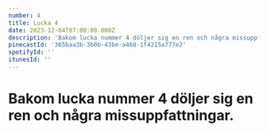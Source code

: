 ```yaml
---
number: 4
title: Lucka 4
date: 2023-12-04T07:00:00.000Z
description: 'Bakom lucka nummer 4 döljer sig en ren och några missuppfattningar.'
pinecastId: '365baa3b-3b0b-43be-a468-1f4215a777e2'
spotifyId: ''
itunesId: ''
---
```


# Bakom lucka nummer 4 döljer sig en ren och några missuppfattningar.

